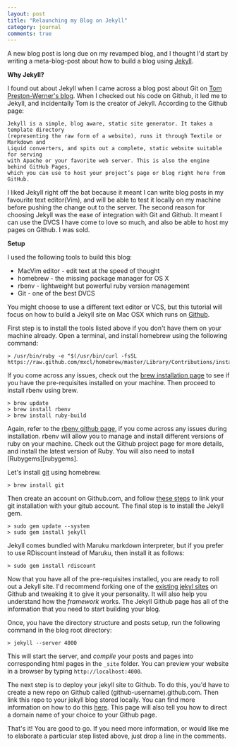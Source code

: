 ```yaml
---
layout: post
title: "Relaunching my Blog on Jekyll"
category: journal
comments: true
---
```


A new blog post is long due on my revamped blog, and I thought I'd start by writing a meta-blog-post about how to build a blog using [Jekyll][jekyll]. 

**Why Jekyll?**

I found out about Jekyll when I came across a blog post about Git on [Tom Preston-Werner's blog][toms blog]. When I checked out his code on Github, it led me to Jekyll,
and incidentally Tom is the creator of Jekyll. According to the Github page:

    Jekyll is a simple, blog aware, static site generator. It takes a template directory 
    (representing the raw form of a website), runs it through Textile or Markdown and 
    Liquid converters, and spits out a complete, static website suitable for serving 
    with Apache or your favorite web server. This is also the engine behind GitHub Pages, 
    which you can use to host your project’s page or blog right here from GitHub.

I liked Jekyll right off the bat because it meant I can write blog posts in my favourite text editor(Vim), and will be able to test it locally on
my machine before pushing the change out to the server. The second reason for choosing Jekyll was the ease of integration with Git and Github. It meant I can
use the DVCS I have come to love so much, and also be able to host my pages on Github. I was sold.

**Setup**

I used the following tools to build this blog:

  + MacVim editor - edit text at the speed of thought
  + homebrew - the missing package manager for OS X
  + rbenv - lightweight but powerful ruby version management
  + Git - one of the best DVCS

You might choose to use a different text editor or VCS, but this tutorial will focus on how to build a Jekyll site on Mac OSX which runs on [Github][github].

First step is to install the tools listed above if you don't have them on your machine already.
Open a terminal, and install homebrew using the following command:

    > /usr/bin/ruby -e "$(/usr/bin/curl -fsSL https://raw.github.com/mxcl/homebrew/master/Library/Contributions/install_homebrew.rb)" 

If you come across any issues, check out the [brew installation page][brew install] to see if you have the pre-requisites installed on your machine.
Then proceed to install rbenv using brew.

    > brew update
    > brew install rbenv
    > brew install ruby-build

Again, refer to the [rbenv github page][rbenv install], if you come across any issues during installation. rbenv will allow you to manage and install different versions
of ruby on your machine. Check out the Github project page for more details, and install the latest version of Ruby. You will also need to install [Rubygems][rubygems].

Let's install [git][git] using homebrew.

    > brew install git

Then create an account on Github.com, and follow [these steps][github setup] to link your git installation with your gitub account.
The final step is to install the Jekyll gem.

    > sudo gem update --system
    > sudo gem install jekyll

Jekyll comes bundled with Maruku markdown interpreter, but if you prefer to use RDiscount instead of Maruku, then install it as follows:

    > sudo gem install rdiscount

Now that you have all of the pre-requisites installed, you are ready to roll out a Jekyll site. 
I'd recommend forking one of the [existing jekyl sites][jblogs] on Github and tweaking it to give it your personality. 
It will also help you understand how the *framework* works. The Jekyll Github page has all of the information that you need to start building your blog.

Once, you have the directory structure and posts setup, run the following command in the blog root directory:

    > jekyll --server 4000

This will start the server, and _compile_ your posts and pages into corresponding html pages in the `_site` folder. You can preview your website in a browser
by typing `http://localhost:4000`.

The next step is to deploy your jekyll site to Github. To do this, you'd have to create a new repo on Github called (github-username).github.com. Then link this repo to 
your jekyll blog stored locally. You can find more information on how to do this [here][github pages]. This page will also tell you how to direct a domain name of your choice to your Github page.

That's it! You are good to go. If you need more information, or would like me to elaborate a particular step listed above, just drop a line in the comments. 

[jekyll]: https://github.com/mojombo/jekyll "Jekyll on Github"
[github]: https://github.com "Awesome DVCS"
[toms blog]: http://tom.preston-werner.com
[brew install]: https://github.com/mxcl/homebrew/wiki/installation
[rbenv install]: https://github.com/sstephenson/rbenv
[git]: http://git-scm.com
[github setup]: http://help.github.com/mac-set-up-git/
[jblogs]: https://github.com/mojombo/jekyll/wiki/sites "Existing Jekyll Sites"
[github pages]: http://help.github.com/pages/ "Github Pages"
